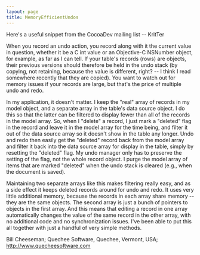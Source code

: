 ```yaml
---
layout: page
title: MemoryEfficientUndos
---
```




Here's a useful snippet from the CocoaDev mailing list -- KritTer

When you record an undo action, you record along with it the current value in question, whether it be a C int value or an Objective-C NSNumber object, for example, as far as I can tell. If your table's records (rows) are objects, their previous versions should therefore be held in the undo stack (by copying, not retaining, because the value is different, right? -- I think I read somewhere recently that they are copied). You want to watch out for memory issues if your records are large, but that's the price of multiple undo and redo.

In my application, it doesn't matter. I keep the "real" array of records in my model object, and a separate array in the table's data source object. I do this so that the latter can be filtered to display fewer than all of the records in the model array. So, when I "delete" a record, I just mark a "deleted" flag in the record and leave it in the model array for the time being, and filter it out of the data source array so it doesn't show in the table any longer. Undo and redo then easily get the "deleted" record back from the model array and filter it back into the data source array for display in the table, simply by resetting the "deleted" flag. My undo manager only has to preserve the setting of the flag, not the whole record object. I purge the model array of items that are marked "deleted" when the undo stack is cleared (e.g., when the document is saved).

Maintaining two separate arrays like this makes filtering really easy, and as a side effect it keeps deleted records around for undo and redo. It uses very little additional memory, because the records in each array share memory -- they are the same objects. The second array is just a bunch of pointers to objects in the first array. And this means that editing a record in one array automatically changes the value of the same record in the other array, with no additional code and no synchronization issues. I've been able to put this all together with just a handful of very simple methods.

Bill Cheeseman;
Quechee Software, Quechee, Vermont, USA;
http://www.quecheesoftware.com

